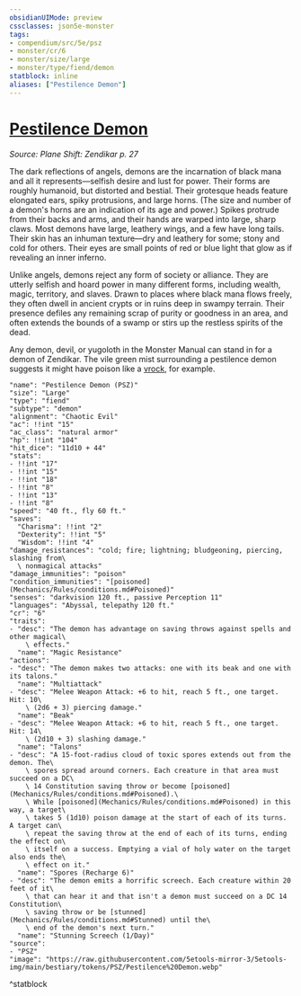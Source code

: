 ```yaml
---
obsidianUIMode: preview
cssclasses: json5e-monster
tags:
- compendium/src/5e/psz
- monster/cr/6
- monster/size/large
- monster/type/fiend/demon
statblock: inline
aliases: ["Pestilence Demon"]
---
```

# [Pestilence Demon](Mechanics\bestiary\fiend/pestilence-demon-psz.md)
*Source: Plane Shift: Zendikar p. 27*  

The dark reflections of angels, demons are the incarnation of black mana and all it represents—selfish desire and lust for power. Their forms are roughly humanoid, but distorted and bestial. Their grotesque heads feature elongated ears, spiky protrusions, and large horns. (The size and number of a demon's horns are an indication of its age and power.) Spikes protrude from their backs and arms, and their hands are warped into large, sharp claws. Most demons have large, leathery wings, and a few have long tails. Their skin has an inhuman texture—dry and leathery for some; stony and cold for others. Their eyes are small points of red or blue light that glow as if revealing an inner inferno.

Unlike angels, demons reject any form of society or alliance. They are utterly selfish and hoard power in many different forms, including wealth, magic, territory, and slaves. Drawn to places where black mana flows freely, they often dwell in ancient crypts or in ruins deep in swampy terrain. Their presence defiles any remaining scrap of purity or goodness in an area, and often extends the bounds of a swamp or stirs up the restless spirits of the dead.

Any demon, devil, or yugoloth in the Monster Manual can stand in for a demon of Zendikar. The vile green mist surrounding a pestilence demon suggests it might have poison like a [vrock](Mechanics/bestiary/fiend/vrock.md), for example.

```statblock
"name": "Pestilence Demon (PSZ)"
"size": "Large"
"type": "fiend"
"subtype": "demon"
"alignment": "Chaotic Evil"
"ac": !!int "15"
"ac_class": "natural armor"
"hp": !!int "104"
"hit_dice": "11d10 + 44"
"stats":
- !!int "17"
- !!int "15"
- !!int "18"
- !!int "8"
- !!int "13"
- !!int "8"
"speed": "40 ft., fly 60 ft."
"saves":
  "Charisma": !!int "2"
  "Dexterity": !!int "5"
  "Wisdom": !!int "4"
"damage_resistances": "cold; fire; lightning; bludgeoning, piercing, slashing from\
  \ nonmagical attacks"
"damage_immunities": "poison"
"condition_immunities": "[poisoned](Mechanics/Rules/conditions.md#Poisoned)"
"senses": "darkvision 120 ft., passive Perception 11"
"languages": "Abyssal, telepathy 120 ft."
"cr": "6"
"traits":
- "desc": "The demon has advantage on saving throws against spells and other magical\
    \ effects."
  "name": "Magic Resistance"
"actions":
- "desc": "The demon makes two attacks: one with its beak and one with its talons."
  "name": "Multiattack"
- "desc": "Melee Weapon Attack: +6 to hit, reach 5 ft., one target. Hit: 10\
    \ (2d6 + 3) piercing damage."
  "name": "Beak"
- "desc": "Melee Weapon Attack: +6 to hit, reach 5 ft., one target. Hit: 14\
    \ (2d10 + 3) slashing damage."
  "name": "Talons"
- "desc": "A 15-foot-radius cloud of toxic spores extends out from the demon. The\
    \ spores spread around corners. Each creature in that area must succeed on a DC\
    \ 14 Constitution saving throw or become [poisoned](Mechanics/Rules/conditions.md#Poisoned).\
    \ While [poisoned](Mechanics/Rules/conditions.md#Poisoned) in this way, a target\
    \ takes 5 (1d10) poison damage at the start of each of its turns. A target can\
    \ repeat the saving throw at the end of each of its turns, ending the effect on\
    \ itself on a success. Emptying a vial of holy water on the target also ends the\
    \ effect on it."
  "name": "Spores (Recharge 6)"
- "desc": "The demon emits a horrific screech. Each creature within 20 feet of it\
    \ that can hear it and that isn't a demon must succeed on a DC 14 Constitution\
    \ saving throw or be [stunned](Mechanics/Rules/conditions.md#Stunned) until the\
    \ end of the demon's next turn."
  "name": "Stunning Screech (1/Day)"
"source":
- "PSZ"
"image": "https://raw.githubusercontent.com/5etools-mirror-3/5etools-img/main/bestiary/tokens/PSZ/Pestilence%20Demon.webp"
```
^statblock